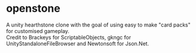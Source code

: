 # openstone
A unity hearthstone clone with the goal of using easy to make "card packs" for customised gameplay. <br>
Credit to Brackeys for ScriptableObjects, gkngc for UnityStandaloneFileBrowser and Newtonsoft for Json.Net.